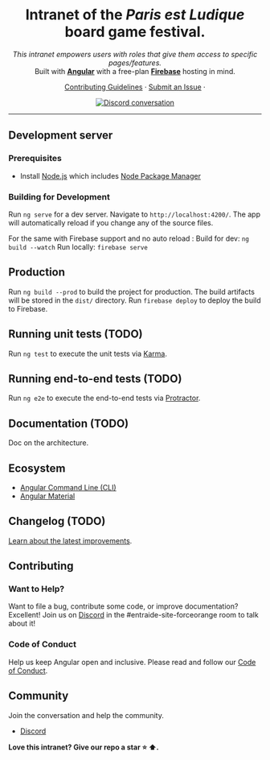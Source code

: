 <h1 align="center">Intranet of the <i>Paris est Ludique</i> board game festival.</h1>

<p align="center">
  <i>This intranet empowers users with roles that give them access to specific pages/features.</i>
  <br>
  Built with <a href="https://www.angular.io"><strong>Angular</strong></a> with a free-plan <a href="https://firebase.google.com"><strong>Firebase</strong></a> hosting in mind.
  <br>
</p>

<p align="center">
  <a href="CONTRIBUTING.md">Contributing Guidelines</a>
  ·
  <a href="https://github.com/forceoranj/intranet/issues">Submit an Issue</a>
  ·
  <br>
</p>

<p align="center">
  <a href="https://discord.com/channels/392300215513645056/677508996713938946">
    <img src="https://img.shields.io/discord/392300215513645056.svg?logo=discord&logoColor=fff&label=Discord&color=7389d8" alt="Discord conversation" />
  </a>
</p>

<hr>


## Development server

### Prerequisites

- Install [Node.js] which includes [Node Package Manager][npm]

### Building for Development

Run `ng serve` for a dev server. Navigate to `http://localhost:4200/`. The app will automatically reload if you change any of the source files.

For the same with Firebase support and no auto reload :
Build for dev: `ng build --watch`
Run locally: `firebase serve`


## Production

Run `ng build --prod` to build the project for production. The build artifacts will be stored in the `dist/` directory.
Run `firebase deploy` to deploy the build to Firebase.

## Running unit tests (TODO)

Run `ng test` to execute the unit tests via [Karma](https://karma-runner.github.io).

## Running end-to-end tests (TODO)

Run `ng e2e` to execute the end-to-end tests via [Protractor](http://www.protractortest.org/).


## Documentation (TODO)

Doc on the architecture.


## Ecosystem

- [Angular Command Line (CLI)][cli]
- [Angular Material][angularmaterial]

## Changelog (TODO)

[Learn about the latest improvements][changelog].

## Contributing

### Want to Help?

Want to file a bug, contribute some code, or improve documentation? Excellent! Join us on [Discord][discord] in the #entraide-site-forceorange room to talk about it!

### Code of Conduct

Help us keep Angular open and inclusive. Please read and follow our [Code of Conduct][codeofconduct].

## Community

Join the conversation and help the community.
- [Discord][discord]


**Love this intranet? Give our repo a star :star: :arrow_up:.**


[node.js]: https://nodejs.org/
[npm]: https://www.npmjs.com/get-npm
[cli]: https://cli.angular.io/
[angularmaterial]: https://material.angular.io/
[changelog]: CHANGELOG.md
[codeofconduct]: CODE_OF_CONDUCT.md
[discord]: https://discord.gg/zhMUSYzE
